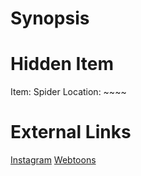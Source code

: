 # Synopsis


# Hidden Item
Item: Spider
Location: ~~~~

# External Links
[Instagram](https://www.instagram.com/p/CAOEer7jGbP/)
[Webtoons]()
